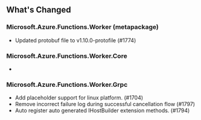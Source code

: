 ## What's Changed

<!-- Please add your release notes in the following format:
- My change description (#PR/#issue)
-->

### Microsoft.Azure.Functions.Worker (metapackage) <version>

- Updated protobuf file to v1.10.0-protofile (#1774)

### Microsoft.Azure.Functions.Worker.Core <version>

- <entry>

### Microsoft.Azure.Functions.Worker.Grpc <version>

- Add placeholder support for linux platform. (#1704)
- Remove incorrect failure log during successful cancellation flow (#1797)
- Auto register auto generated IHostBuilder extension methods. (#1794)
